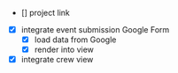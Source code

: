 - [] project link
- [x] integrate event submission Google Form
    - [x] load data from Google
    - [x] render into view
- [x] integrate crew view